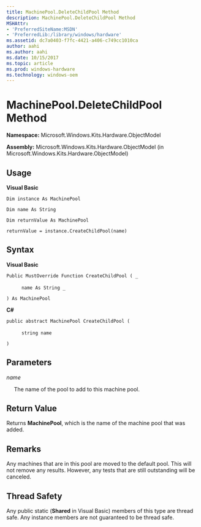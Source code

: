 ```yaml
---
title: MachinePool.DeleteChildPool Method
description: MachinePool.DeleteChildPool Method
MSHAttr:
- 'PreferredSiteName:MSDN'
- 'PreferredLib:/library/windows/hardware'
ms.assetid: dc7a0403-f7fc-4421-a406-c749cc1010ca
author: aahi
ms.author: aahi
ms.date: 10/15/2017
ms.topic: article
ms.prod: windows-hardware
ms.technology: windows-oem
---
```


# MachinePool.DeleteChildPool Method


**Namespace:** Microsoft.Windows.Kits.Hardware.ObjectModel

**Assembly:** Microsoft.Windows.Kits.Hardware.ObjectModel (in Microsoft.Windows.Kits.Hardware.ObjectModel)

## <span id="Usage"></span><span id="usage"></span><span id="USAGE"></span>Usage


**Visual Basic**

`Dim instance As MachinePool`

`Dim name As String`

`Dim returnValue As MachinePool`

`returnValue = instance.CreateChildPool(name)`

## <span id="Syntax"></span><span id="syntax"></span><span id="SYNTAX"></span>Syntax


**Visual Basic**

`Public MustOverride Function CreateChildPool ( _`

          `name As String _`

`) As MachinePool`

**C#**

`public abstract MachinePool CreateChildPool (`

          `string name`

`)`

## <span id="Parameters"></span><span id="parameters"></span><span id="PARAMETERS"></span>Parameters


*name*

     The name of the pool to add to this machine pool.

## <span id="Return_Value"></span><span id="return_value"></span><span id="RETURN_VALUE"></span>Return Value


Returns **MachinePool**, which is the name of the machine pool that was added.

## <span id="Remarks"></span><span id="remarks"></span><span id="REMARKS"></span>Remarks


Any machines that are in this pool are moved to the default pool. This will not remove any results. However, any tests that are still outstanding will be canceled.

## <span id="Thread_Safety"></span><span id="thread_safety"></span><span id="THREAD_SAFETY"></span>Thread Safety


Any public static (**Shared** in Visual Basic) members of this type are thread safe. Any instance members are not guaranteed to be thread safe.

 

 






